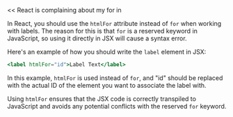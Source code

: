 
<<
React is complaining about my for in <label for="id">

>>
In React, you should use the `htmlFor` attribute instead of `for` when working with labels. The reason for this is that `for` is a reserved keyword in JavaScript, so using it directly in JSX will cause a syntax error.

Here's an example of how you should write the `label` element in JSX:

```jsx
<label htmlFor="id">Label Text</label>
```

In this example, `htmlFor` is used instead of `for`, and "id" should be replaced with the actual ID of the element you want to associate the label with.

Using `htmlFor` ensures that the JSX code is correctly transpiled to JavaScript and avoids any potential conflicts with the reserved `for` keyword.